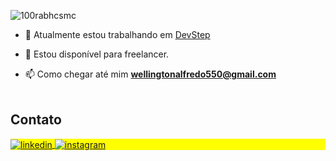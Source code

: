  
<p align="left"> <img src="https://komarev.com/ghpvc/?username=welldecode&label=Profile%20views&color=0e75b6&style=flat" alt="100rabhcsmc" /> </p>
 
- 🔭 Atualmente estou trabalhando em <a href="https://devstep.com.br" target="blank">DevStep</a>
 
- 🤝 Estou disponível para freelancer.   

- 📫 Como chegar até mim **wellingtonalfredo550@gmail.com** 
<br/><br/> 
## Contato

 <p align="left" style="background:yellow"> 
<a href="https://linkedin.com/in/wellington-alfredo" target="_blank">
  <img align="center" src="https://img.shields.io/badge/-wellington_alfredo-05122A?style=flat&logo=linkedin" alt="linkedin"/>
</a>
<a href="https://instagram.com/wellington.henriqueee" target="_blank">
 <img align="center" src="https://img.shields.io/badge/-wellington.henriqueee-05122A?style=flat&logo=instagram" alt="instagram"/>
</a> 
</p 
